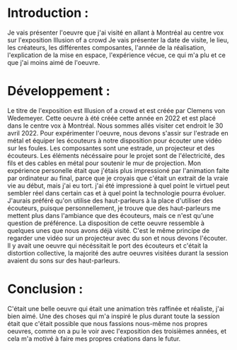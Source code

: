 # Introduction :
Je vais présenter l'oeuvre que j'ai visité en allant à Montréal au centre vox sur l'exposition Illusion of a crowd
Je vais présenter la date de visite, le lieu, les créateurs, les différentes composantes, l'année de la réalisation, l'explication de la mise en espace, l'expérience vécue, ce qui m'a plu et ce que j'ai moins aimé de l'oeuvre.

# Développement :
Le titre de l'exposition est Illusion of a crowd et est créée par Clemens von Wedemeyer. Cette oeuvre à été créée cette année en 2022 et est placé dans le centre vox à Montréal. Nous sommes allés visiter cet endroit le 30 avril 2022.
Pour expérimenter l'oeuvre, nous devons s'assir sur l'estrade en métal et équiper les écouteurs à notre disposition pour écouter une vidéo sur les foules. Les composantes sont  une estrade, un projecteur et des écouteurs. Les éléments nécéssaire pour le projet sont de l'électricité, des fils et des cables en métal pour soutenir le mur de projection.
Mon expérience personelle était que j'étais plus impressioné par l'animation faite par ordinateur au final, parce que je croyais que c'était un extrait de la vraie vie au début, mais j'ai eu tort. j'ai été impressioné à quel point le virtuel peut sembler réel dans certain cas et à quel point la technologie pourra évoluer.
J'aurais préféré qu'on utilise des haut-parleurs à la place d'utiliser des écouteurs, puisque personnellement, je trouve que des haut-parleurs me mettent plus dans l'ambiance que des écouteurs, mais ce n'est qu'une question de préférence.
La disposition de cette oeuvre ressemble à quelques unes que nous avons déjà visité. C'est le même principe de regarder une vidéo sur un projecteur avec du son et nous devons l'écouter. Il y avait une oeuvre qui nécéssitait le port des écouteurs et c'était la distortion collective, la majorité des autre oeuvres visitées durant la session avaient du sons sur des haut-parleurs.

# Conclusion :
C'était une belle oeuvre qui était une animation très raffinée et réaliste, j'ai bien aimé.
Une des choses qui m'a inspiré le plus durant toute la session était que c'était possible que nous fassions nous-même nos propres oeuvres, comme on a pu le voir avec l'exposition des troisièmes années, et cela m'a motivé à faire mes propres créations dans le futur.

